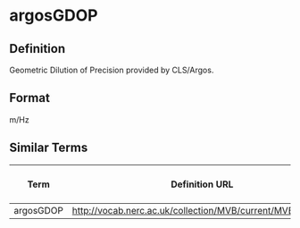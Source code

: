 # argosGDOP 

## Definition 
Geometric Dilution of Precision provided by CLS/Argos.

## Format
m/Hz

## Similar Terms 
|Term|Definition URL|Source Vocabulary Publisher/Creator|
|----|----------|-----------------|
|argosGDOP |http://vocab.nerc.ac.uk/collection/MVB/current/MVB000030/|Movebank|

